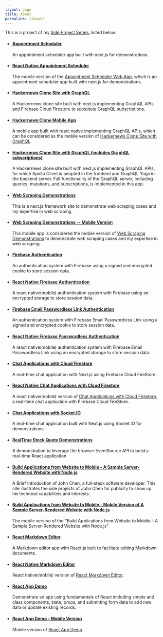 ```yaml
---
layout: page
title: About
permalink: /about/
---
```


This is a project of my [Side Project Series](https://jglchen.github.io/), listed below.

- #### [Appointment Scheduler](https://jglchen.github.io/scheduler-app/)
    An appointment scheduler app built with next.js for demonstrations.

- #### [React Native Appointment Scheduler](https://jglchen.github.io/react-native-scheduler-app/)
    The mobile version of the [Appointment Scheduler Web App](https://jglchen.github.io/scheduler-app/), which is an appointment scheduler app built with next.js for demonstrations.

- #### [Hackernews Clone Site with GraphQL](https://jglchen.github.io/hackernews-nextjs-apollo/)
    A Hackernews clone site built with next.js implementing GraphQL APIs and Firebase Cloud Firestore to substitute GraphQL subscriptions.

- #### [Hackernews Clone Mobile App](https://jglchen.github.io/react-native-hackernews-apollo/)
    A mobile app built with react native implementing GraphQL APIs, which can be considered as the mobile version of [Hackernews Clone Site with GraphQL](https://jglchen.github.io/hackernews-nextjs-apollo/).

- #### [Hackernews Clone Site with GraphQL (includes GraphQL subscriptions)](https://jglchen.github.io/hackernews-nextjs-graphql-sse/)
    A Hackernews clone site built with next.js implementing GraphQL APIs, for which Apollo Client is adopted in the frontend and GraphQL Yoga in the backend server. Full functionality of the GraphQL server, including queries, mutations, and subscriptions, is implemented in this app.

- #### [Web Scraping Demonstrations](https://jglchen.github.io/web-scrape/)
    This is a next.js framework site to demonstrate web scraping cases and my expertise in web scraping.

- #### [Web Scraping Demonstrations -- Mobile Version](https://jglchen.github.io/react-native-web-scrape/)
    This mobile app is considered the mobile version of [Web Scraping Demonstrations](https://web-scrape.vercel.app) to demonstrate web scraping cases and my expertise in web scraping. 

- #### [Firebase Authentication](https://jglchen.github.io/firebase-auth/)
    An authentication system with Firebase using a signed and encrypted cookie to store session data.

- #### [React Native Firebase Authentication](https://jglchen.github.io/react-native-firebase-auth/)
    A react native(mobile) authentication system with Firebase using an encrypted storage to store session data.

- #### [Firebase Email Passwordless Link Authentication](https://jglchen.github.io/firebase-auth-email/)
    An authentication system with Firebase Email Passwordless Link using a signed and encrypted cookie to store session data.

- #### [React Native Firebase Passwordless Authentication](https://jglchen.github.io/react-native-firebase-auth-email/)
    A react native(mobile) authentication system with Firebase Email Passwordless Link using an encrypted storage to store session data.

- #### [Chat Applications with Cloud Firestore](https://jglchen.github.io/firestore-realtime-chat/)
    A real-time chat application with Next.js using Firebase Cloud FireStore.

- #### [React Native Chat Applications with Cloud Firestore](https://jglchen.github.io/firestore-realtime-chat-mobile/)
    A react native(mobile) version of [Chat Applications with Cloud Firestore](https://jglchen.github.io/firestore-realtime-chat/), a real-time chat application with Firebase Cloud FireStore.

- #### [Chat Applications with Socket.IO](https://jglchen.github.io/nextjs-socket-chat/)
    A real-time chat application built with Next.js using Socket.IO for demonstrations.

- #### [RealTime Stock Quote Demonstrations](https://jglchen.github.io/realtime-stock-next/)
    A demonstration to leverage the browser EventSource API to build a real-time React application.

- #### [Build Applications from Website to Mobile - A Sample Server-Rendered Website with Node.js](https://jglchen.github.io/nextjs-projects/)
    A Brief Introduction of John Chen, a full-stack software developer. This site illustrates the side projects of John Chen for publicity to show up his technical capabilities and interests.

- #### [Build Applications from Website to Mobile - Mobile Version of A Sample Server-Rendered Website with Node.js](https://jglchen.github.io/react-native-nextjs-projects/)
    The mobile version of the "Build Applications from Website to Mobile - A Sample Server-Rendered Website with Node.js"

- #### [React Markdown Editor](https://jglchen.github.io/react-md-editor/)
    A Markdown editor app with React.js built to facilitate editing Markdown documents.

- #### [React Native Markdown Editor](https://jglchen.github.io/react-native-md-editor/)
    React native(mobile) version of [React Markdown Editor](https://jglchen.github.io/react-md-editor/).

- #### [React App Demo](https://jglchen.github.io/react-app-demo/)
    Demonstrate an app using fundamentals of React including simple and class components, state, props, and submitting form data to add new data or update existing records.

- #### [React App Demo - Mobile Version](https://jglchen.github.io/react-app-demo-mobile/)
    Mobile version of [React App Demo](https://jglchen.github.io/react-app-demo/). 

